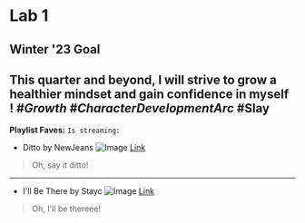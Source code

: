 # Lab 1

## Winter '23 Goal
This quarter and beyond, I will strive to grow a healthier mindset and gain confidence in myself ! *#Growth* *#CharacterDevelopmentArc* **#Slay**
---
**Playlist Faves:**
`Is streaming:`
* Ditto by NewJeans
![Image](https://cdn.vox-cdn.com/thumbor/qXDHOq7dMHWm52TqLWcpj2F4n5s=/0x0:1280x720/1200x800/filters:focal(466x34:670x238)/cdn.vox-cdn.com/uploads/chorus_image/image/70892948/Ditto_Number_1.0.png)
[Link](https://www.youtube.com/watch?v=-g9I2neQR7w)
> Oh, say it ditto!
---
* I'll Be There by Stayc
![Image](http://pokemonmeme.com/cache/435f601f/av85f0d33be2bb6d7f895.gif)
[Link](https://www.youtube.com/watch?v=FZuFxUrcw7Y)
>Oh, I'll be thereee!
